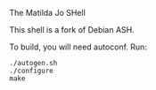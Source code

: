 The Matilda Jo SHell

This shell is a fork of Debian ASH.

To build, you will need autoconf.  Run:

    ./autogen.sh
    ./configure
    make
